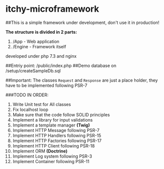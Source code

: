 # itchy-microframework

##This is a simple framework under development, don't use it in production!

**The structure is divided in 2 parts:**
1. /App - Web application
2. /Engine - Framework itself

developed under php 7.3 and nginx

##Entriy point: /public/index.php
##Demo database on /setup/createSampleDb.sql

##Important: The classes `Request` and `Response` are just a place holder, they have to be implemented following PSR-7

###TODO IN ORDER:

1. Write Unit test for All classes
2. Fix localhost loop
3. Make sure that the code follow SOLID principles
4. Implement a library for input validations
5. Implement a template manager **(Twig)**
6. Implement HTTP Message following PSR-7
7. Implement HTTP Handlers following PSR-15
8. Implement HTTP Factories following PSR-17
9. Implement HTTP Client following PSR-18
10. Implement ORM **(Doctrine)**
11. Implement Log system following PSR-3
12. Implement Container following PSR-11
